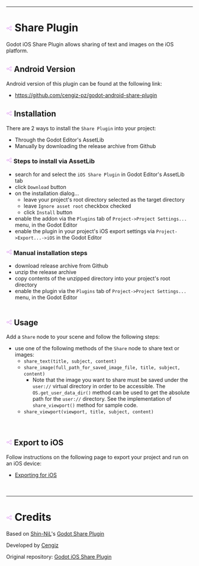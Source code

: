 
---
# ![](addon/icon.png?raw=true) Share Plugin
Godot iOS Share Plugin allows sharing of text and images on the iOS platform.

## ![](addon/icon.png?raw=true) Android Version
Android version of this plugin can be found at the following link:
- https://github.com/cengiz-pz/godot-android-share-plugin

## ![](addon/icon.png?raw=true) Installation
There are 2 ways to install the `Share Plugin` into your project:
- Through the Godot Editor's AssetLib
- Manually by downloading the release archive from Github

### ![](addon/icon.png?raw=true) Steps to install via AssetLib
- search for and select the `iOS Share Plugin` in Godot Editor's AssetLib tab
- click `Download` button
- on the installation dialog...
  - leave your project's root directory selected as the target directory
  - leave `Ignore asset root` checkbox checked
  - click `Install` button
- enable the addon via the `Plugins` tab of `Project->Project Settings...` menu, in the Godot Editor
- enable the plugin in your project's iOS export settings via `Project->Export...->iOS` in the Godot Editor

### ![](addon/icon.png?raw=true) Manual installation steps
- download release archive from Github
- unzip the release archive
- copy contents of the unzipped directory into your project's root directory
- enable the plugin via the `Plugins` tab of `Project->Project Settings...` menu, in the Godot Editor
<br/><br/>

## ![](addon/icon.png?raw=true) Usage
Add a `Share` node to your scene and follow the following steps:
- use one of the following methods of the `Share` node to share text or images:
    - `share_text(title, subject, content)`
    - `share_image(full_path_for_saved_image_file, title, subject, content)`
        - Note that the image you want to share must be saved under the `user://` virtual directory in order to be accessible. The `OS.get_user_data_dir()` method can be used to get the absolute path for the `user://` directory. See the implementation of `share_viewport()` method for sample code.
    - `share_viewport(viewport, title, subject, content)`
<br/><br/><br/>
## ![](addon/icon.png?raw=true) Export to iOS
Follow instructions on the following page to export your project and run on an iOS device:
- [Exporting for iOS](https://docs.godotengine.org/en/stable/tutorials/export/exporting_for_ios.html)
<br/><br/><br/>
---
# ![](addon/icon.png?raw=true) Credits
Based on [Shin-NiL](https://github.com/Shin-NiL)'s [Godot Share Plugin](https://github.com/Shin-NiL/Godot-Android-Share-Plugin)

Developed by [Cengiz](https://github.com/cengiz-pz)

Original repository: [Godot iOS Share Plugin](https://github.com/cengiz-pz/godot-ios-share-plugin)


